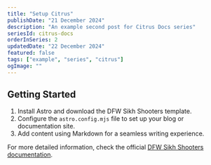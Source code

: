 ```yaml
---
title: "Setup Citrus"
publishDate: "21 December 2024"
description: "An example second post for Citrus Docs series"
seriesId: citrus-docs
orderInSeries: 2
updatedDate: "22 December 2024"
featured: false
tags: ["example", "series", "citrus"]
ogImage: ""
---
```


## Getting Started

1. Install Astro and download the DFW Sikh Shooters template.
2. Configure the `astro.config.mjs` file to set up your blog or documentation site.
3. Add content using Markdown for a seamless writing experience.

For more detailed information, check the official [DFW Sikh Shooters documentation](#).

